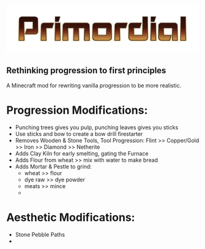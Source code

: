![Primordial](src/main/resources/primordial_logo.png)

## Rethinking progression to first principles

A Minecraft mod for rewriting vanilla progression to be more realistic.

# Progression Modifications:
- Punching trees gives you pulp, punching leaves gives you sticks
- Use sticks and bow to create a bow drill firestarter
- Removes Wooden & Stone Tools, Tool Progression: Flint >> Copper/Gold >> Iron >> Diamond >> Netherite
- Adds Clay Kiln for early smelting, gating the Furnace
- Adds Flour from wheat >> mix with water to make bread
- Adds Mortar & Pestle to grind:
    * wheat >> flour
    * dye raw >> dye powder
    * meats >> mince
    * 

# Aesthetic Modifications:
- Stone Pebble Paths
- 
